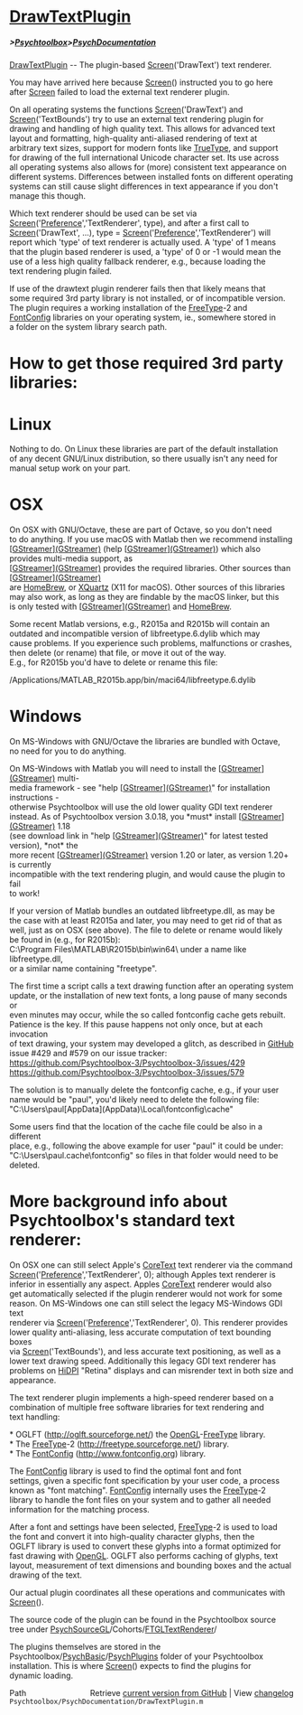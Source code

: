# [DrawTextPlugin](DrawTextPlugin)
##### >[Psychtoolbox](Psychtoolbox)>[PsychDocumentation](PsychDocumentation)

[DrawTextPlugin](DrawTextPlugin) -- The plugin-based [Screen](Screen)('DrawText') text renderer.  
  
You may have arrived here because [Screen](Screen)() instructed you to go here  
after [Screen](Screen) failed to load the external text renderer plugin.  
  
On all operating systems the functions [Screen](Screen)('DrawText') and  
[Screen](Screen)('TextBounds') try to use an external text rendering plugin for  
drawing and handling of high quality text. This allows for advanced text  
layout and formatting, high-quality anti-aliased rendering of text at  
arbitrary text sizes, support for modern fonts like [TrueType](TrueType), and support  
for drawing of the full international Unicode character set. Its use across  
all operating systems also allows for (more) consistent text appearance on  
different systems. Differences between installed fonts on different operating  
systems can still cause slight differences in text appearance if you don't  
manage this though.  
  
Which text renderer should be used can be set via  
[Screen](Screen)('[Preference](Preference)','TextRenderer', type), and after a first call to  
[Screen](Screen)('DrawText', ...), type = [Screen](Screen)('[Preference](Preference)','TextRenderer') will  
report which 'type' of text renderer is actually used. A 'type' of 1 means  
that the plugin based renderer is used, a 'type' of 0 or -1 would mean the  
use of a less high quality fallback renderer, e.g., because loading the  
text rendering plugin failed.  
  
If use of the drawtext plugin renderer fails then that likely means that  
some required 3rd party library is not installed, or of incompatible version.  
The plugin requires a working installation of the [FreeType](FreeType)-2 and  
[FontConfig](FontConfig) libraries on your operating system, ie., somewhere stored in  
a folder on the system library search path.  
  
How to get those required 3rd party libraries:  
==============================================  
  
# Linux  
  
Nothing to do. On Linux these libraries are part of the default installation  
of any decent GNU/Linux distribution, so there usually isn't any need for  
manual setup work on your part.  
  
# OSX  
  
On OSX with GNU/Octave, these are part of Octave, so you don't need  
to do anything. If you use macOS with Matlab then we recommend installing  
[[GStreamer](GStreamer)][(GStreamer)]((GStreamer)) (help [[GStreamer](GStreamer)][(GStreamer)]((GStreamer))) which also provides multi-media support, as  
[[GStreamer](GStreamer)][(GStreamer)]((GStreamer)) provides the required libraries. Other sources than [[GStreamer](GStreamer)][(GStreamer)]((GStreamer))  
are [HomeBrew](HomeBrew), or [XQuartz](XQuartz) (X11 for macOS). Other sources of this libraries  
may also work, as long as they are findable by the macOS linker, but this  
is only tested with [[GStreamer](GStreamer)][(GStreamer)]((GStreamer)) and [HomeBrew](HomeBrew).  
  
Some recent Matlab versions, e.g., R2015a and R2015b will contain an  
outdated and incompatible version of libfreetype.6.dylib which may  
cause problems. If you experience such problems, malfunctions or crashes,  
then delete (or rename) that file, or move it out of the way.  
E.g., for R2015b you'd have to delete or rename this file:  
  
/Applications/MATLAB\_R2015b.app/bin/maci64/libfreetype.6.dylib  
  
# Windows  
  
On MS-Windows with GNU/Octave the libraries are bundled with Octave,  
no need for you to do anything.  
  
On MS-Windows with Matlab you will need to install the [[GStreamer](GStreamer)][(GStreamer)]((GStreamer)) multi-  
media framework - see "help [[GStreamer](GStreamer)][(GStreamer)]((GStreamer))" for installation instructions -  
otherwise Psychtoolbox will use the old lower quality GDI text renderer  
instead. As of Psychtoolbox version 3.0.18, you \*must\* install [[GStreamer](GStreamer)][(GStreamer)]((GStreamer)) 1.18  
(see download link in "help [[GStreamer](GStreamer)][(GStreamer)]((GStreamer))" for latest tested version), \*not\* the  
more recent [[GStreamer](GStreamer)][(GStreamer)]((GStreamer)) version 1.20 or later, as version 1.20+ is currently  
incompatible with the text rendering plugin, and would cause the plugin to fail  
to work!  
  
If your version of Matlab bundles an outdated libfreetype.dll, as may be  
the case with at least R2015a and later, you may need to get rid of that as  
well, just as on OSX (see above). The file to delete or rename would likely  
be found in (e.g., for R2015b):  
C:\Program Files\MATLAB\R2015b\bin\win64\ under a name like libfreetype.dll,  
or a similar name containing "freetype".  
  
The first time a script calls a text drawing function after an operating system  
update, or the installation of new text fonts, a long pause of many seconds or  
even minutes may occur, while the so called fontconfig cache gets rebuilt.  
Patience is the key. If this pause happens not only once, but at each invocation  
of text drawing, your system may developed a glitch, as described in [GitHub](GitHub)  
issue \#429 and \#579 on our issue tracker:  
https://github.com/Psychtoolbox-3/Psychtoolbox-3/issues/429  
https://github.com/Psychtoolbox-3/Psychtoolbox-3/issues/579  
  
The solution is to manually delete the fontconfig cache, e.g., if your user  
name would be "paul", you'd likely need to delete the following file:  
"C:\Users\paul\[AppData](AppData)\Local\fontconfig\cache"  
  
Some users find that the location of the cache file could be also in a different  
place, e.g., following the above example for user "paul" it could be under:  
"C:\Users\paul\.cache\fontconfig\" so files in that folder would need to be  
deleted.  
  
More background info about Psychtoolbox's standard text renderer:  
=================================================================  
  
On OSX one can still select Apple's [CoreText](CoreText) text renderer via the command  
[Screen](Screen)('[Preference](Preference)','TextRenderer', 0); although Apples text renderer is  
inferior in essentially any aspect. Apples [CoreText](CoreText) renderer would also  
get automatically selected if the plugin renderer would not work for some  
reason. On MS-Windows one can still select the legacy MS-Windows GDI text  
renderer via [Screen](Screen)('[Preference](Preference)','TextRenderer', 0). This renderer provides  
lower quality anti-aliasing, less accurate computation of text bounding boxes  
via [Screen](Screen)('TextBounds'), and less accurate text positioning, as well as a  
lower text drawing speed. Additionally this legacy GDI text renderer has  
problems on [HiDPI](HiDPI) "Retina" displays and can misrender text in both size and  
appearance.  
  
The text renderer plugin implements a high-speed renderer based on a  
combination of multiple free software libraries for text rendering and  
text handling:  
  
\* OGLFT (http://oglft.sourceforge.net/) the [OpenGL](OpenGL)-[FreeType](FreeType) library.  
\* The [FreeType](FreeType)-2 (http://freetype.sourceforge.net/) library.  
\* The [FontConfig](FontConfig) (http://www.fontconfig.org) library.  
  
The [FontConfig](FontConfig) library is used to find the optimal font and font  
settings, given a specific font specification by your user code, a process  
known as "font matching". [FontConfig](FontConfig) internally uses the [FreeType](FreeType)-2  
library to handle the font files on your system and to gather all needed  
information for the matching process.  
  
After a font and settings have been selected, [FreeType](FreeType)-2 is used to load  
the font and convert it into high-quality character glyphs, then the  
OGLFT library is used to convert these glyphs into a format optimized for  
fast drawing with [OpenGL](OpenGL). OGLFT also performs caching of glyphs, text  
layout, measurement of text dimensions and bounding boxes and the actual  
drawing of the text.  
  
Our actual plugin coordinates all these operations and communicates with  
[Screen](Screen)().  
  
The source code of the plugin can be found in the Psychtoolbox source  
tree under [PsychSourceGL](PsychSourceGL)/Cohorts/[FTGLTextRenderer](FTGLTextRenderer)/  
  
The plugins themselves are stored in the  
Psychtoolbox/[PsychBasic](PsychBasic)/[PsychPlugins](PsychPlugins) folder of your Psychtoolbox  
installation. This is where [Screen](Screen)() expects to find the plugins for  
dynamic loading.  
  




<div class="code_header" style="text-align:right;">
  <span style="float:left;">Path&nbsp;&nbsp;</span> <span class="counter">Retrieve <a href=
  "https://raw.github.com/Psychtoolbox-3/Psychtoolbox-3/beta/Psychtoolbox/PsychDocumentation/DrawTextPlugin.m">current version from GitHub</a> | View <a href=
  "https://github.com/Psychtoolbox-3/Psychtoolbox-3/commits/beta/Psychtoolbox/PsychDocumentation/DrawTextPlugin.m">changelog</a></span>
</div>
<div class="code">
  <code>Psychtoolbox/PsychDocumentation/DrawTextPlugin.m</code>
</div>

